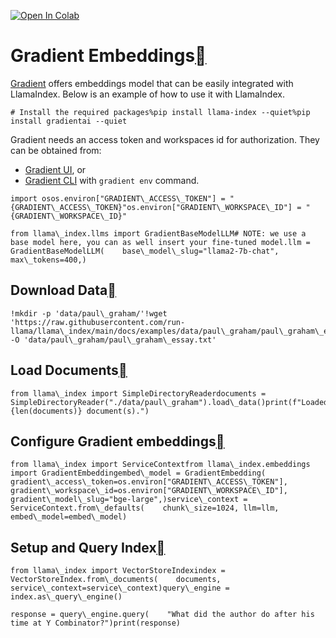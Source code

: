 [![Open In Colab](https://colab.research.google.com/assets/colab-badge.svg)](https://colab.research.google.com/github/run-llama/llama_index/blob/main/docs/examples/embeddings/gradient.ipynb)

Gradient Embeddings[](#gradient-embeddings "Permalink to this heading")
========================================================================

[Gradient](https://gradient.ai) offers embeddings model that can be easily integrated with LlamaIndex. Below is an example of how to use it with LlamaIndex.


```
# Install the required packages%pip install llama-index --quiet%pip install gradientai --quiet
```
Gradient needs an access token and workspaces id for authorization. They can be obtained from:

* [Gradient UI](https://auth.gradient.ai/login), or
* [Gradient CLI](https://docs.gradient.ai/docs/cli-quickstart) with `gradient env` command.


```
import osos.environ["GRADIENT\_ACCESS\_TOKEN"] = "{GRADIENT\_ACCESS\_TOKEN}"os.environ["GRADIENT\_WORKSPACE\_ID"] = "{GRADIENT\_WORKSPACE\_ID}"
```

```
from llama\_index.llms import GradientBaseModelLLM# NOTE: we use a base model here, you can as well insert your fine-tuned model.llm = GradientBaseModelLLM(    base\_model\_slug="llama2-7b-chat",    max\_tokens=400,)
```
Download Data[](#download-data "Permalink to this heading")
------------------------------------------------------------


```
!mkdir -p 'data/paul\_graham/'!wget 'https://raw.githubusercontent.com/run-llama/llama\_index/main/docs/examples/data/paul\_graham/paul\_graham\_essay.txt' -O 'data/paul\_graham/paul\_graham\_essay.txt'
```
Load Documents[](#load-documents "Permalink to this heading")
--------------------------------------------------------------


```
from llama\_index import SimpleDirectoryReaderdocuments = SimpleDirectoryReader("./data/paul\_graham").load\_data()print(f"Loaded {len(documents)} document(s).")
```
Configure Gradient embeddings[](#configure-gradient-embeddings "Permalink to this heading")
--------------------------------------------------------------------------------------------


```
from llama\_index import ServiceContextfrom llama\_index.embeddings import GradientEmbeddingembed\_model = GradientEmbedding(    gradient\_access\_token=os.environ["GRADIENT\_ACCESS\_TOKEN"],    gradient\_workspace\_id=os.environ["GRADIENT\_WORKSPACE\_ID"],    gradient\_model\_slug="bge-large",)service\_context = ServiceContext.from\_defaults(    chunk\_size=1024, llm=llm, embed\_model=embed\_model)
```
Setup and Query Index[](#setup-and-query-index "Permalink to this heading")
----------------------------------------------------------------------------


```
from llama\_index import VectorStoreIndexindex = VectorStoreIndex.from\_documents(    documents, service\_context=service\_context)query\_engine = index.as\_query\_engine()
```

```
response = query\_engine.query(    "What did the author do after his time at Y Combinator?")print(response)
```
